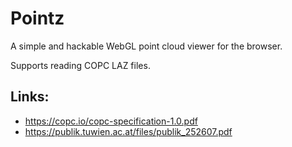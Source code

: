 # Pointz

A simple and hackable WebGL point cloud viewer for the browser.

Supports reading COPC LAZ files.

## Links:

-   https://copc.io/copc-specification-1.0.pdf
-   https://publik.tuwien.ac.at/files/publik_252607.pdf
